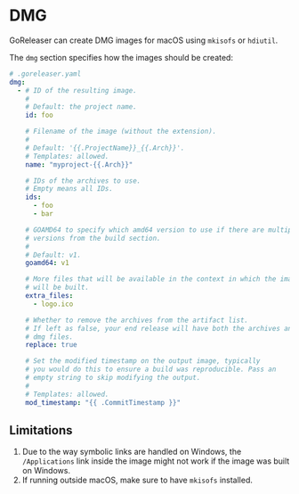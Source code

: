 # DMG

<!-- md:pro -->

GoReleaser can create DMG images for macOS using `mkisofs` or `hdiutil`.

The `dmg` section specifies how the images should be created:

```yaml
# .goreleaser.yaml
dmg:
  - # ID of the resulting image.
    #
    # Default: the project name.
    id: foo

    # Filename of the image (without the extension).
    #
    # Default: '{{.ProjectName}}_{{.Arch}}'.
    # Templates: allowed.
    name: "myproject-{{.Arch}}"

    # IDs of the archives to use.
    # Empty means all IDs.
    ids:
      - foo
      - bar

    # GOAMD64 to specify which amd64 version to use if there are multiple
    # versions from the build section.
    #
    # Default: v1.
    goamd64: v1

    # More files that will be available in the context in which the image
    # will be built.
    extra_files:
      - logo.ico

    # Whether to remove the archives from the artifact list.
    # If left as false, your end release will have both the archives and the
    # dmg files.
    replace: true

    # Set the modified timestamp on the output image, typically
    # you would do this to ensure a build was reproducible. Pass an
    # empty string to skip modifying the output.
    #
    # Templates: allowed.
    mod_timestamp: "{{ .CommitTimestamp }}"
```

## Limitations

1. Due to the way symbolic links are handled on Windows, the `/Applications`
   link inside the image might not work if the image was built on Windows.
1. If running outside macOS, make sure to have `mkisofs` installed.

<!-- md:templates -->
